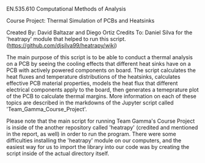 EN.535.610 Computational Methods of Analysis

Course Project: Thermal Simulation of PCBs and Heatsinks
    
Created By: David Baltazar and Diego Ortiz
Credits To: Daniel Silva for the 'heatrapy' module that helped to run this script. (https://github.com/djsilva99/heatrapy/wiki)

The main purpose of this script is to be able to conduct a thermal analysis on a PCB by seeing the cooling effects that different heat sinks have on a PCB with actively powered components on board. The script calculates the heat fluxes and temperature distributions of the heatsinks, calculates effective PCB material properties, models the heat flux that different electrical components apply to the board, then generates a temeprature plot of the PCB to calculate thermal margins. More information on each of these topics are described in the markdowns of the Jupyter script called 'Team_Gamma_Course_Project'.

Please note that the main script for running Team Gamma's Course Project is inside of the another repository called 'heatrapy' (credited and mentioned in the report, as well) in order to run the program. There were some difficulties installing the 'heatrapy' module on our computers, and the easiest way for us to import the library into our code was by creating the script inside of the actual directory itself. 
